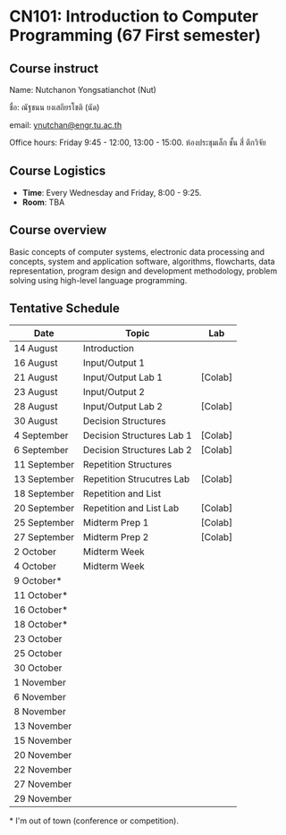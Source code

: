 # CN101: Introduction to Computer Programming (67 First semester)

## Course instruct

Name: Nutchanon Yongsatianchot (Nut)

ชื่อ: ณัฐชนน ยงเสถียรโชติ (นัด)

email: ynutchan@engr.tu.ac.th

Office hours: Friday 9:45 - 12:00, 13:00 - 15:00. ห้องประชุมเล็ก ชั้น สี่ ตึกวิจัย

## Course Logistics

- **Time**: Every Wednesday and Friday, 8:00 - 9:25.
- **Room**: TBA

## Course overview 
Basic concepts of computer systems, electronic data processing and concepts, system and application software, algorithms, flowcharts, data representation, program design and development methodology, problem solving using high-level language programming. 

## Tentative Schedule

|   Date  |  Topic  |  Lab  |
| ------- | ------- |  --------  |
| 14 August   | Introduction             |             |
| 16 August   | Input/Output 1           |             |
| 21 August   | Input/Output Lab 1       |  [Colab]    |
| 23 August   | Input/Output 2           |             |
| 28 August   | Input/Output Lab 2       |  [Colab]    |
| 30 August   | Decision Structures      |             |
| 4 September | Decision Structures Lab 1 | [Colab]    |
| 6 September | Decision Structures Lab 2 | [Colab]    |
| 11 September | Repetition Structures      |          |
| 13 September | Repetition Strucutres Lab  | [Colab]  |
| 18 September | Repetition and List        |          |
| 20 September | Repetition and List Lab    | [Colab]  |
| 25 September | Midterm Prep 1         | [Colab]  |
| 27 September | Midterm Prep 2         | [Colab]  |
| 2 October | Midterm Week     |             |
| 4 October | Midterm Week     |             |
| 9 October* |                  |             |
| 11 October* |                  |             |
| 16 October* |                  |             |
| 18 October* |                  |             |
| 23 October |                  |             |
| 25 October |                  |             |
| 30 October |                  |             |
| 1 November |                  |             |
| 6 November |                  |             |
| 8 November |                  |             |
| 13 November |                  |             |
| 15 November |                  |             |
| 20 November |                  |             |
| 22 November |                  |             |
| 27 November |                  |             |
| 29 November |                  |             |

\* I'm out of town (conference or competition).
